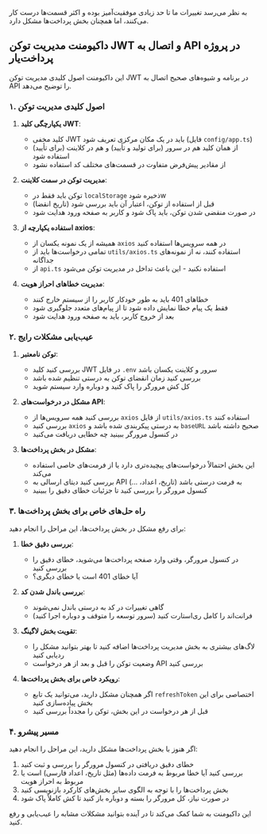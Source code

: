 به نظر می‌رسد تغییرات ما تا حد زیادی موفقیت‌آمیز بوده و اکثر قسمت‌ها درست کار می‌کنند، اما همچنان بخش پرداخت‌ها مشکل دارد.

## داکیومنت مدیریت توکن JWT و اتصال به API در پروژه پرداخت‌یار

این داکیومنت اصول کلیدی مدیریت توکن JWT در برنامه و شیوه‌های صحیح اتصال به API را توضیح می‌دهد.

### ۱. اصول کلیدی مدیریت توکن

1. **یکپارچگی کلید JWT**: 
   - کلید مخفی JWT باید در یک مکان مرکزی تعریف شود (فایل `config/app.ts`)
   - از همان کلید هم در سرور (برای تولید و تأیید) و هم در کلاینت (برای تأیید) استفاده شود
   - از مقادیر پیش‌فرض متفاوت در قسمت‌های مختلف کد استفاده نشود

2. **مدیریت توکن در سمت کلاینت**:
   - توکن باید فقط در `localStorage` ذخیره شودw
   - قبل از استفاده از توکن، اعتبار آن باید بررسی شود (تاریخ انقضا)
   - در صورت منقضی شدن توکن، باید پاک شود و کاربر به صفحه ورود هدایت شود

3. **استفاده یکپارچه از axios**:
   - همیشه از یک نمونه یکسان از `axios` در همه سرویس‌ها استفاده کنید
   - تمامی درخواست‌ها باید از `utils/axios.ts` استفاده کنند، نه از نمونه‌های جداگانه
   - از `api.ts` استفاده نکنید - این باعث تداخل در مدیریت توکن می‌شود

4. **مدیریت خطاهای احراز هویت**:
   - خطاهای 401 باید به طور خودکار کاربر را از سیستم خارج کنند
   - فقط یک پیام خطا نمایش داده شود تا از پیام‌های متعدد جلوگیری شود
   - بعد از خروج کاربر، باید به صفحه ورود هدایت شود

### ۲. عیب‌یابی مشکلات رایج

1. **توکن نامعتبر**:
   - بررسی کنید کلید JWT در فایل `.env` سرور و کلاینت یکسان باشد
   - بررسی کنید زمان انقضای توکن به درستی تنظیم شده باشد
   - کل کش مرورگر را پاک کنید و دوباره وارد سیستم شوید

2. **مشکل در درخواست‌های API**:
   - بررسی کنید همه سرویس‌ها از `axios` از فایل `utils/axios.ts` استفاده کنند
   - بررسی کنید `axios` به درستی پیکربندی شده باشد و `baseURL` صحیح داشته باشد
   - در کنسول مرورگر ببینید چه خطایی دریافت می‌کنید

3. **مشکل در بخش پرداخت‌ها**:
   - این بخش احتمالاً درخواست‌های پیچیده‌تری دارد یا از فرمت‌های خاصی استفاده می‌کند
   - بررسی کنید دیتای ارسالی به API به فرمت درستی باشد (تاریخ، اعداد، ...)
   - کنسول مرورگر را بررسی کنید تا جزئیات خطای دقیق را ببینید

### ۳. راه حل‌های خاص برای بخش پرداخت‌ها

برای رفع مشکل در بخش پرداخت‌ها، این مراحل را انجام دهید:

1. **بررسی دقیق خطا**:
   - در کنسول مرورگر، وقتی وارد صفحه پرداخت‌ها می‌شوید، خطای دقیق را بررسی کنید
   - آیا خطای 401 است یا خطای دیگری؟

2. **بررسی باندل شدن کد**:
   - گاهی تغییرات در کد به درستی باندل نمی‌شوند
   - فرانت‌اند را کامل ری‌استارت کنید (سرور توسعه را متوقف و دوباره اجرا کنید)

3. **تقویت بخش لاگینگ**:
   - لاگ‌های بیشتری به بخش مدیریت پرداخت‌ها اضافه کنید تا بهتر بتوانید مشکل را ردیابی کنید
   - وضعیت توکن را قبل و بعد از هر درخواست API بررسی کنید

4. **رویکرد خاص برای بخش پرداخت‌ها**:
   - اگر همچنان مشکل دارید، می‌توانید یک تابع `refreshToken` اختصاصی برای این بخش پیاده‌سازی کنید
   - قبل از هر درخواست در این بخش، توکن را مجدداً بررسی کنید

### ۴. مسیر پیشرو

اگر هنوز با بخش پرداخت‌ها مشکل دارید، این مراحل را انجام دهید:

1. خطای دقیق دریافتی در کنسول مرورگر را بررسی و ثبت کنید
2. بررسی کنید آیا خطا مربوط به فرمت داده‌ها (مثل تاریخ، اعداد فارسی) است یا مربوط به احراز هویت
3. بخش پرداخت‌ها را با توجه به الگوی سایر بخش‌های کارکرد بازنویسی کنید
4. در صورت نیاز، کل مرورگر را بسته و دوباره باز کنید تا کش کاملاً پاک شود

این داکیومنت به شما کمک می‌کند تا در آینده بتوانید مشکلات مشابه را عیب‌یابی و رفع کنید.
